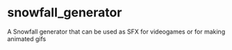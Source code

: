 # snowfall_generator
 A Snowfall generator that can be used as SFX for videogames or for making animated gifs
